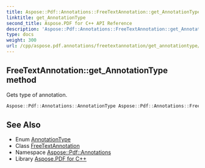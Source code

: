 ```yaml
---
title: Aspose::Pdf::Annotations::FreeTextAnnotation::get_AnnotationType method
linktitle: get_AnnotationType
second_title: Aspose.PDF for C++ API Reference
description: 'Aspose::Pdf::Annotations::FreeTextAnnotation::get_AnnotationType method. Gets type of annotation in C++.'
type: docs
weight: 300
url: /cpp/aspose.pdf.annotations/freetextannotation/get_annotationtype/
---
```

## FreeTextAnnotation::get_AnnotationType method


Gets type of annotation.

```cpp
Aspose::Pdf::Annotations::AnnotationType Aspose::Pdf::Annotations::FreeTextAnnotation::get_AnnotationType() override
```

## See Also

* Enum [AnnotationType](../../annotationtype/)
* Class [FreeTextAnnotation](../)
* Namespace [Aspose::Pdf::Annotations](../../)
* Library [Aspose.PDF for C++](../../../)
